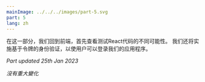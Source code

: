 ```yaml
---
mainImage: ../../../images/part-5.svg
part: 5
lang: zh
---
```


<div class="intro">

<!-- In this part we return to the frontend, first looking at different possibilities for testing the React code.  We will also implement token based authentication which will enable users to log in to our application.-->
在这一部分，我们回到前端，首先查看测试React代码的不同可能性。 我们还将实施基于令牌的身份验证，以使用户可以登录我们的应用程序。

<i>Part updated 25th Jan 2023</i>
<!-- - <i>No major changes</i>-->
<i>沒有重大變化</i>

</div>
